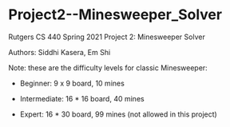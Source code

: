 # Project2--Minesweeper_Solver
Rutgers CS 440 Spring 2021 Project 2: Minesweeper Solver

Authors: Siddhi Kasera, Em Shi

Note: these are the difficulty levels for classic Minesweeper:

- Beginner: 9 x 9 board, 10 mines

- Intermediate: 16 * 16 board, 40 mines

- Expert: 16 * 30 board, 99 mines (not allowed in this project)
